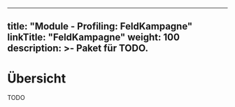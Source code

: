 

---
title: "Module - Profiling: FeldKampagne"
linkTitle: "FeldKampagne"
weight: 100
description: >-
     Paket für TODO.
---


# Übersicht

TODO

